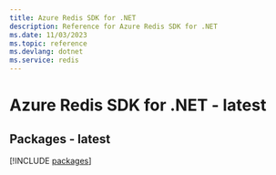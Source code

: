 ```yaml
---
title: Azure Redis SDK for .NET
description: Reference for Azure Redis SDK for .NET
ms.date: 11/03/2023
ms.topic: reference
ms.devlang: dotnet
ms.service: redis
---
```

# Azure Redis SDK for .NET - latest
## Packages - latest
[!INCLUDE [packages](redis-index.md)]